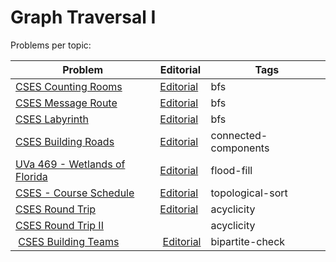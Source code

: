 # Graph Traversal I

Problems per topic:

| Problem | Editorial | Tags |
| ------- | --------- | ---- |
| [CSES Counting Rooms](https://cses.fi/problemset/task/1192/)  | [Editorial](https://github.com/nestorivanmo/icpc/tree/main/cses/4-Graphs/counting-rooms) | bfs |
|  [CSES Message Route](https://cses.fi/problemset/task/1667/) | [Editorial](https://github.com/nestorivanmo/icpc/tree/main/cses/4-Graphs/message-route)  | bfs  |
|  [CSES Labyrinth](https://cses.fi/problemset/task/1193/) | [Editorial](https://github.com/nestorivanmo/icpc/tree/main/cses/4-Graphs/labyrinth)  | bfs |
|  [CSES Building Roads](https://cses.fi/problemset/task/1666)  |  [Editorial](https://github.com/nestorivanmo/icpc/tree/main/cses/4-Graphs/building-roads) | connected-components  |
|  [UVa 469 - Wetlands of Florida](https://onlinejudge.org/index.php?option=com_onlinejudge&Itemid=8&category=6&page=show_problem&problem=410) | [Editorial](https://github.com/nestorivanmo/icpc/tree/main/UVa/6-Graphs-I/florida-wetlands)  | flood-fill  |
| [CSES - Course Schedule](https://cses.fi/problemset/task/1679)  | [Editorial](https://github.com/nestorivanmo/icpc/tree/main/cses/4-Graphs/course-schedule)  | topological-sort |
|  [CSES Round Trip](https://cses.fi/problemset/task/1669) | [Editorial](https://github.com/nestorivanmo/icpc/tree/main/cses/4-Graphs/round-trip)  | acyclicity |
|  [CSES Round Trip II](https://cses.fi/problemset/task/1678/) |   |  acyclicity |
| [CSES Building Teams](https://cses.fi/problemset/task/1668/) | [Editorial](https://github.com/nestorivanmo/icpc/tree/main/cses/4-Graphs/building-teams) | bipartite-check | 
